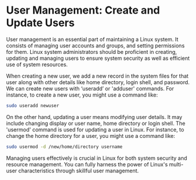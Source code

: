 # User Management: Create and Update Users 

User management is an essential part of maintaining a Linux system. It consists of managing user accounts and groups, and setting permissions for them. Linux system administrators should be proficient in creating, updating and managing users to ensure system security as well as efficient use of system resources.

When creating a new user, we add a new record in the system files for that user along with other details like home directory, login shell, and password. We can create new users with ‘useradd’ or 'adduser' commands. For instance, to create a new user, you might use a command like:

```bash
sudo useradd newuser
```

On the other hand, updating a user means modifying user details. It may include changing display or user name, home directory or login shell. The 'usermod' command is used for updating a user in Linux. For instance, to change the home directory for a user, you might use a command like: 

```bash
sudo usermod -d /new/home/directory username
```

Managing users effectively is crucial in Linux for both system security and resource management. You can fully harness the power of Linux's multi-user characteristics through skillful user management.